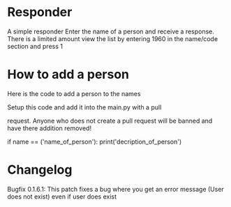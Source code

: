 # Responder

A simple responder Enter the name of a person and receive a response. There is a limited amount view the list by entering 1960 in the name/code section and press 1



# How to add a person

Here is the code to add a person to the names

Setup this code and add it into the main.py with a pull 

request. Anyone who does not create a pull request will be banned and have there addition removed!

if name == ('name_of_person'):
  print('decription_of_person')
  
  # Changelog
  
  Bugfix 0.1.6.1:
 This patch fixes a bug where you get an error message (User does not exist) even if user does exist
